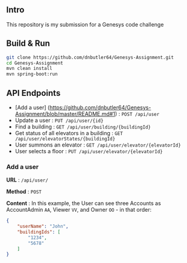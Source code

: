 ## Intro
This repository is my submission for a Genesys code challenge

## Build & Run
```sh
git clone https://github.com/dnbutler64/Genesys-Assignment.git
cd Genesys-Assignment
mvn clean install
mvn spring-boot:run
```

## API Endpoints
* [Add a user] (https://github.com/dnbutler64/Genesys-Assignment/blob/master/README.md#1) : `POST /api/user`
* Update a user : `PUT /api/user/{id}`
* Find a building : `GET /api/user/building/{buildingId}`
* Get status of all elevators in a building : `GET /api/user/elevatorStates/{buildingId}`
* User summons an elevator : `GET /api/user/elevator/{elevatorId}`
* User selects a floor : `PUT /api/user/elevator/{elevatorId}`

### Add a user <a name="1"></a>

**URL** : `/api/user/`

**Method** : `POST`

**Content** : In this example, the User can see three Accounts as AccountAdmin
`AA`, Viewer `VV`, and Owner `OO` - in that order:

```json
{
    "userName": "John",
    "buildingIds": [
        "1234",
        "5678"
    ]
}
```
